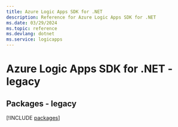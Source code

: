 ```yaml
---
title: Azure Logic Apps SDK for .NET
description: Reference for Azure Logic Apps SDK for .NET
ms.date: 03/29/2024
ms.topic: reference
ms.devlang: dotnet
ms.service: logicapps
---
```

# Azure Logic Apps SDK for .NET - legacy
## Packages - legacy
[!INCLUDE [packages](logic-apps-index.md)]